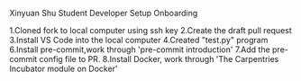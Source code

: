 Xinyuan Shu Student Developer Setup Onboarding

1.Cloned fork to local computer using ssh key
2.Create the draft pull request
3.Install VS Code into the local computer
4.Created "test.py" program
6.Install pre-commit,work through 'pre-commit introduction'
7.Add the pre-commit config file to PR.
8.Install Docker, work through 'The Carpentries Incubator module on Docker'
